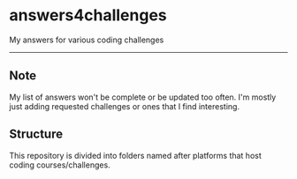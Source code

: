 # answers4challenges

My answers for various coding challenges

---

## Note

My list of answers won't be complete or be updated too often. I'm mostly just adding requested challenges or ones that I find interesting.

## Structure

This repository is divided into folders named after platforms that host coding courses/challenges.
